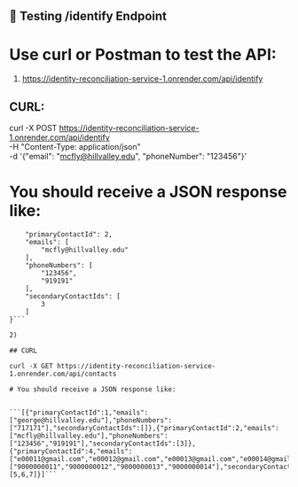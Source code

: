 ## 🧪 Testing /identify Endpoint
# Use curl or Postman to test the API:

1) https://identity-reconciliation-service-1.onrender.com/api/identify

## CURL: 

curl -X POST https://identity-reconciliation-service-1.onrender.com/api/identify \
  -H "Content-Type: application/json" \
  -d '{"email": "mcfly@hillvalley.edu", "phoneNumber": "123456"}'



# You should receive a JSON response like:

```{
    "primaryContactId": 2,
    "emails": [
        "mcfly@hillvalley.edu"
    ],
    "phoneNumbers": [
        "123456",
        "919191"
    ],
    "secondaryContactIds": [
        3
    ]
}```

2)

## CURL 

curl -X GET https://identity-reconciliation-service-1.onrender.com/api/contacts

# You should receive a JSON response like:


```[{"primaryContactId":1,"emails":["george@hillvalley.edu"],"phoneNumbers":["717171"],"secondaryContactIds":[]},{"primaryContactId":2,"emails":["mcfly@hillvalley.edu"],"phoneNumbers":["123456","919191"],"secondaryContactIds":[3]},{"primaryContactId":4,"emails":["e00011@gmail.com","e00012@gmail.com","e00013@gmail.com","e00014@gmail.com"],"phoneNumbers":["9000000011","9000000012","9000000013","9000000014"],"secondaryContactIds":[5,6,7]}]```




